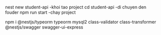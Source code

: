 nest new student-api -khoi tao project
cd student-api -di chuyen den fouder
 npm run start -chay project

 npm i @nestjs/typeorm typeorm mysql2 class-validator class-transformer @nestjs/swagger swagger-ui-express